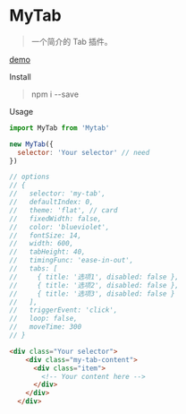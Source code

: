 # MyTab

> 一个简介的 Tab 插件。

[demo](http://xiaoranran.site/myTab/)

Install

> npm i  --save

Usage

```js
import MyTab from 'Mytab'

new MyTab({
  selector: 'Your selector' // need
})

// options
// {
//   selector: 'my-tab',
//   defaultIndex: 0,
//   theme: 'flat', // card
//   fixedWidth: false,
//   color: 'blueviolet',
//   fontSize: 14,
//   width: 600,
//   tabHeight: 40,
//   timingFunc: 'ease-in-out',
//   tabs: [
//     { title: '选项1', disabled: false },
//     { title: '选项2', disabled: false },
//     { title: '选项3', disabled: false }
//   ],
//   triggerEvent: 'click',
//   loop: false,
//   moveTime: 300
// }
```

```html
<div class="Your selector">
    <div class="my-tab-content">
      <div class="item">
        <!-- Your content here -->
      </div>
    </div>
  </div>
```





